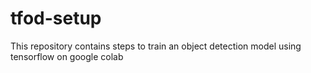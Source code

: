 # tfod-setup
This repository contains steps to train an object detection model using tensorflow on google colab
